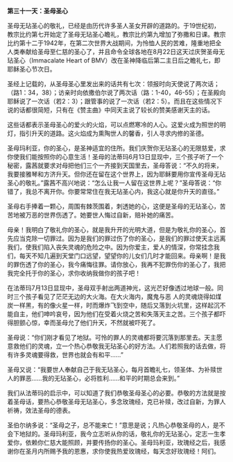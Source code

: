 **第三十一天：圣母圣心**

圣母无玷圣心的敬礼，已经是由历代许多圣人圣女开辟的道路的。于19世纪初，教宗比约第七开始定了圣母无玷圣心瞻礼，教宗比约第九增加了弥撒和日课。教宗比约第十二于1942年，在第二次世界大战期间，为怜恤人民的苦难，隆重地把全人类奉献给圣母至仁慈的圣心了，并且命令全球各地在8月22日这天过庆贺圣母无玷圣心（Immacalate Heart of BMV）改在圣神降临后第二主日后之瞻礼七，即耶稣圣心节次日。

圣经上记载的，从圣母圣心里发出来的话共有七次：领报时向天使说了两次话；（路1：34，38）；访亲时向依撒伯尔说了两次话（路：1-40，46-55）；在圣殿向耶稣说了一次话（若2：3）；跟管事的说了一次话（若2：5）。而且在这些情况下说的话都很简短，只有在《赞主曲》中同天主说了较长的赞美感谢天主的话。

这些话都表示圣母圣心的爱火的火焰，可以点燃寒冷的人心。这爱火成为照世的明灯，指引升天的道路。这火焰成为熏陶世人的馨香，引人寻求内修的圣德。

圣母玛利亚，你的圣心，是圣神适宜的住所。我们庆贺你无玷圣心的无限慈爱，求你使我们能按照你的心意生活！圣母的法蒂玛6月13日显现中，三个孩子听了一个秘密，露茜就要求对母把他们三个一齐接到天国里去，圣母答说：“不久的将来，我要接雅琴和方济升天。但你还在留在这个世界上，因为耶稣要用你宣传圣母无玷圣心的敬礼。”露茜不高兴地说：“怎么让我一人留在这世界上呢？”圣母答说：“你错了，我总不离开你。你要常常住在我无玷圣心内，我这心就是你升天的直径。”

圣母右手捧着一颗心，周围有棘茨围着，刺透她的心，这便是圣母的无玷圣心，苦苦地被万恶的世界伤透了。她要世人悔过自新，赔补她的痛苦。

母亲！我明白了敬礼你的圣心，就是我升开的光明大道，但是为敬礼你的圣心，首先应当克除一切罪过。因为是我们的罪过伤了你的圣心，是我们的罪过使天主远离我们，使我们陷入丧失灵魂的危险之中。因为你爱主，爱人的情深，你常挂念我们，每天不知几遍到天堂门口远望，望望你的儿女们几时才能回来。母亲啊！是我的罪伤透了你的圣心，我今痛悔往罪。请你放心，我再不犯罪伤你的圣心了，我把我完全托于你的圣心，求你收纳我做你的孩子吧！

在法蒂玛7月13日显现中，圣母双手射出两道神光，这光芒好像透过地球一般。同时三个孩子看见了茫茫无边的大火海。在大火海内，魔鬼与恶 人的灵魂烧得如煤炭一样黑，有的像火星一样，时而爆炸飞到空中，随后又落到火坑里，这样起沉不能自主，他们呻吟哀号，因为他们在受着火烧之苦和失落天主之苦。三个孩子都吓得胆颤心惊，幸而圣母允了他们升天，不然就被吓死了。

圣母说：“你们刚才看见了地狱。可怜的罪人的灵魂都将要沉落到那里去。天主愿意救他们的灵魂，立一个热心恭敬我无玷圣心的好方法。人们若照我的话去做，将有许多灵魂要得救，世界也就会有和平……”

圣母又说：“我要世人奉献自己于我无玷圣心，每月首瞻礼七，领圣体、为补赎世人的罪恶……我的无玷圣心，必将胜利……和平的时期总会来到。”

我们从法蒂玛的启示中，可以知道了我们恭敬圣母圣心的必要。恭敬的方法就是按着圣母话，要热心恭敬圣母无玷圣心，多念玫瑰经，克已补赎，改过自新，为罪人祈祷，效法圣母的德表。

圣伯尔纳多说：“圣母之子，总不能来亡！”意思是说；凡热心恭敬圣母的人，是不会下地狱的。圣母玛利亚，我今立志听从你的话，敬礼你的无玷圣心，定志一生孝爱你，依赖你仁慈大能照顾，并要传扬你的圣心。圣母玛利亚，玫瑰经之后，我感谢你在圣月内所赐予我的恩惠，求你使我热爱玫瑰经，每天念好玫瑰经！阿们。
